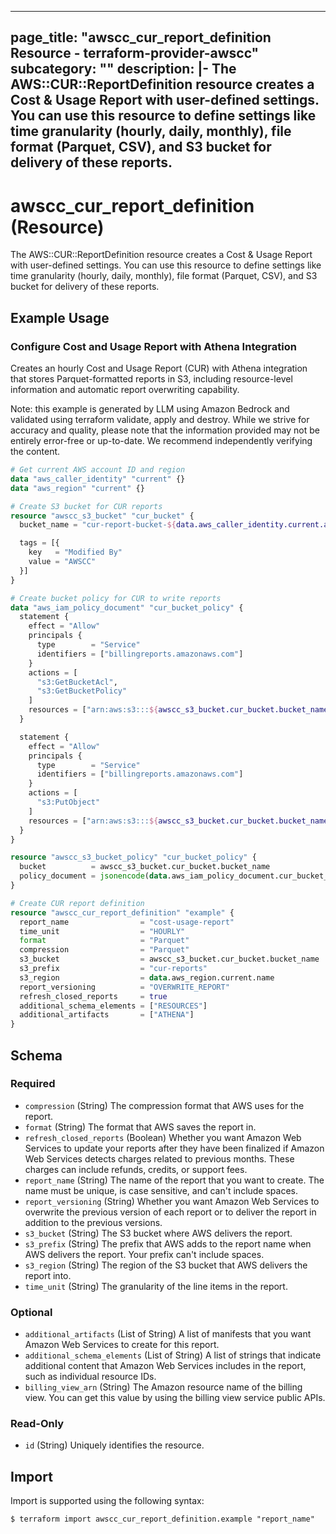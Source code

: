 
---
page_title: "awscc_cur_report_definition Resource - terraform-provider-awscc"
subcategory: ""
description: |-
  The AWS::CUR::ReportDefinition resource creates a Cost & Usage Report with user-defined settings. You can use this resource to define settings like time granularity (hourly, daily, monthly), file format (Parquet, CSV), and S3 bucket for delivery of these reports.
---

# awscc_cur_report_definition (Resource)

The AWS::CUR::ReportDefinition resource creates a Cost & Usage Report with user-defined settings. You can use this resource to define settings like time granularity (hourly, daily, monthly), file format (Parquet, CSV), and S3 bucket for delivery of these reports.

## Example Usage

### Configure Cost and Usage Report with Athena Integration

Creates an hourly Cost and Usage Report (CUR) with Athena integration that stores Parquet-formatted reports in S3, including resource-level information and automatic report overwriting capability.
                                
Note: this example is generated by LLM using Amazon Bedrock and validated using terraform validate, apply and destroy. While we strive for accuracy and quality, please note that the information provided may not be entirely error-free or up-to-date. We recommend independently verifying the content.

```terraform
# Get current AWS account ID and region
data "aws_caller_identity" "current" {}
data "aws_region" "current" {}

# Create S3 bucket for CUR reports
resource "awscc_s3_bucket" "cur_bucket" {
  bucket_name = "cur-report-bucket-${data.aws_caller_identity.current.account_id}"

  tags = [{
    key   = "Modified By"
    value = "AWSCC"
  }]
}

# Create bucket policy for CUR to write reports
data "aws_iam_policy_document" "cur_bucket_policy" {
  statement {
    effect = "Allow"
    principals {
      type        = "Service"
      identifiers = ["billingreports.amazonaws.com"]
    }
    actions = [
      "s3:GetBucketAcl",
      "s3:GetBucketPolicy"
    ]
    resources = ["arn:aws:s3:::${awscc_s3_bucket.cur_bucket.bucket_name}"]
  }

  statement {
    effect = "Allow"
    principals {
      type        = "Service"
      identifiers = ["billingreports.amazonaws.com"]
    }
    actions = [
      "s3:PutObject"
    ]
    resources = ["arn:aws:s3:::${awscc_s3_bucket.cur_bucket.bucket_name}/*"]
  }
}

resource "awscc_s3_bucket_policy" "cur_bucket_policy" {
  bucket          = awscc_s3_bucket.cur_bucket.bucket_name
  policy_document = jsonencode(data.aws_iam_policy_document.cur_bucket_policy.json)
}

# Create CUR report definition
resource "awscc_cur_report_definition" "example" {
  report_name                = "cost-usage-report"
  time_unit                  = "HOURLY"
  format                     = "Parquet"
  compression                = "Parquet"
  s3_bucket                  = awscc_s3_bucket.cur_bucket.bucket_name
  s3_prefix                  = "cur-reports"
  s3_region                  = data.aws_region.current.name
  report_versioning          = "OVERWRITE_REPORT"
  refresh_closed_reports     = true
  additional_schema_elements = ["RESOURCES"]
  additional_artifacts       = ["ATHENA"]
}
```

<!-- schema generated by tfplugindocs -->
## Schema

### Required

- `compression` (String) The compression format that AWS uses for the report.
- `format` (String) The format that AWS saves the report in.
- `refresh_closed_reports` (Boolean) Whether you want Amazon Web Services to update your reports after they have been finalized if Amazon Web Services detects charges related to previous months. These charges can include refunds, credits, or support fees.
- `report_name` (String) The name of the report that you want to create. The name must be unique, is case sensitive, and can't include spaces.
- `report_versioning` (String) Whether you want Amazon Web Services to overwrite the previous version of each report or to deliver the report in addition to the previous versions.
- `s3_bucket` (String) The S3 bucket where AWS delivers the report.
- `s3_prefix` (String) The prefix that AWS adds to the report name when AWS delivers the report. Your prefix can't include spaces.
- `s3_region` (String) The region of the S3 bucket that AWS delivers the report into.
- `time_unit` (String) The granularity of the line items in the report.

### Optional

- `additional_artifacts` (List of String) A list of manifests that you want Amazon Web Services to create for this report.
- `additional_schema_elements` (List of String) A list of strings that indicate additional content that Amazon Web Services includes in the report, such as individual resource IDs.
- `billing_view_arn` (String) The Amazon resource name of the billing view. You can get this value by using the billing view service public APIs.

### Read-Only

- `id` (String) Uniquely identifies the resource.

## Import

Import is supported using the following syntax:

```shell
$ terraform import awscc_cur_report_definition.example "report_name"
```

